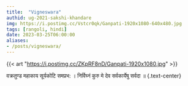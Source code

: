 ```yaml
---
title:  "Vigneswara"
authid: ug-2021-sakshi-khandare
img: https://i.postimg.cc/Vstcr0qk/Ganpati-1920x1080-640x480.jpg
tags: [rangoli, hindi]
date: 2023-03-25T06:00:00
aliases:
- /posts/vigneswara/
---
```



{{< art "https://i.postimg.cc/ZKpRF8nD/Ganpati-1920x1080.jpg" >}}

वक्रतुण्ड महाकाय सूर्यकोटि समप्रभ: ।
निर्विघ्नं कुरु मे देव सर्वकार्येषु सर्वदा ॥
{.text-center}
